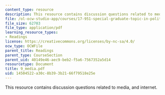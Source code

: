 ```yaml
---
content_type: resource
description: This resource contains discussion questions related to media, and internet.
file: /ol-ocw-studio-app/courses/17-951-special-graduate-topic-in-political-science-political-behavior-fall-2005/14504522a30c8b393b2166f79518e25e_9_media.pdf
file_size: 62703
file_type: application/pdf
learning_resource_types:
- Readings
license: https://creativecommons.org/licenses/by-nc-sa/4.0/
ocw_type: OCWFile
parent_title: Readings
parent_type: CourseSection
parent_uid: 40149e46-aec9-beb2-f5a6-7567352a5d14
resourcetype: Document
title: 9_media.pdf
uid: 14504522-a30c-8b39-3b21-66f79518e25e
---
```

This resource contains discussion questions related to media, and internet.